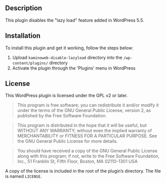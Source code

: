 ## Description

This plugin disables the "lazy load" feature added in WordPress 5.5.

## Installation

To install this plugin and get it working, follow the steps below:

1. Upload `kaminoweb-disable-lazyload` directory into the `/wp-content/plugins/` directory
1. Activate the plugin through the 'Plugins' menu in WordPress

## License

This WordPress plugin is licensed under the GPL v2 or later.

> This program is free software; you can redistribute it and/or modify it under the terms of the GNU General Public License, version 2, as published by the Free Software Foundation.

> This program is distributed in the hope that it will be useful, but WITHOUT ANY WARRANTY; without even the implied warranty of MERCHANTABILITY or FITNESS FOR A PARTICULAR PURPOSE. See the GNU General Public License for more details.

> You should have received a copy of the GNU General Public License along with this program; if not, write to the Free Software Foundation, Inc., 51 Franklin St, Fifth Floor, Boston, MA 02110-1301 USA

A copy of the license is included in the root of the plugin’s directory. The file is named `LICENSE`.

